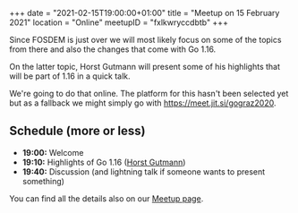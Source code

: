 +++
date = "2021-02-15T19:00:00+01:00"
title = "Meetup on 15 February 2021"
location = "Online"
meetupID = "fxlkwryccdbtb"
+++

Since FOSDEM is just over we will most likely focus on some of the topics from
there and also the changes that come with Go 1.16.

On the latter topic, Horst Gutmann will present some of his highlights that
will be part of 1.16 in a quick talk.

We're going to do that online. The platform for this hasn't been selected yet
but as a fallback we might simply go with <https://meet.jit.si/gograz2020>.

## Schedule (more or less)

- **19:00:** Welcome
- **19:10:** Highlights of Go 1.16 ([Horst Gutmann](https://zerokspot.com))
- **19:40:** Discussion (and lightning talk if someone wants to present
  something)

You can find all the details also on our
[Meetup page](https://www.meetup.com/Graz-Open-Source-Meetup/events/fxlkwryccdbtb/).
